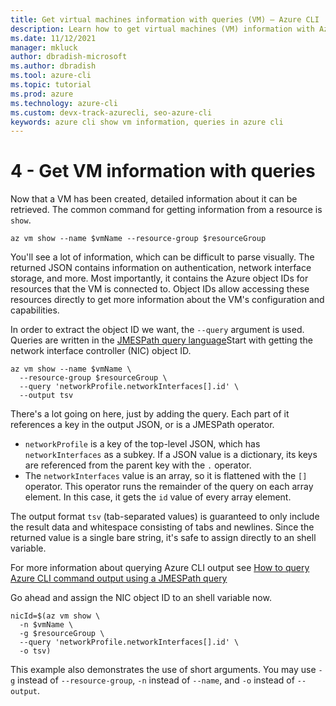 ```yaml
---
title: Get virtual machines information with queries (VM) – Azure CLI | Microsoft Docs
description: Learn how to get virtual machines (VM) information with Azure CLI queries.
ms.date: 11/12/2021
manager: mkluck
author: dbradish-microsoft
ms.author: dbradish
ms.tool: azure-cli
ms.topic: tutorial
ms.prod: azure
ms.technology: azure-cli
ms.custom: devx-track-azurecli, seo-azure-cli
keywords: azure cli show vm information, queries in azure cli
---
```


# 4 - Get VM information with queries

Now that a VM has been created, detailed information about it can be retrieved. The common command for getting information from a resource is
`show`.

```azurecli-interactive
az vm show --name $vmName --resource-group $resourceGroup
```

You'll see a lot of information, which can be difficult to parse visually. The returned JSON contains information on authentication, network interface storage,
and more. Most importantly, it contains the Azure object IDs for resources that the VM is connected to. Object IDs allow accessing these resources directly
to get more information about the VM's configuration and capabilities.

In order to extract the object ID we want, the `--query` argument is used. Queries are written in the [JMESPath query language](http://jmespath.org)Start
with getting the network interface controller (NIC) object ID.

```azurecli-interactive
az vm show --name $vmName \
  --resource-group $resourceGroup \
  --query 'networkProfile.networkInterfaces[].id' \
  --output tsv
```

There's a lot going on here, just by adding the query. Each part of it references a key in the output JSON, or is a JMESPath operator.

* `networkProfile` is a key of the top-level JSON, which has `networkInterfaces` as a subkey. If a JSON value is a dictionary,
  its keys are referenced from the parent key with the `.` operator.
* The `networkInterfaces` value is an array, so it is flattened with the `[]` operator. This operator runs the remainder
  of the query on each array element. In this case, it gets the `id` value of every array element.

The output format `tsv` (tab-separated values) is guaranteed to only include the result data and whitespace consisting of tabs and newlines.
Since the returned value is a single bare string, it's safe to assign directly to an shell variable.

For more information about querying Azure CLI output see [How to query Azure CLI command output using a JMESPath query](query-azure-cli.md)

Go ahead and assign the NIC object ID to an shell variable now.

```azurecli
nicId=$(az vm show \
  -n $vmName \
  -g $resourceGroup \
  --query 'networkProfile.networkInterfaces[].id' \
  -o tsv)
```

This example also demonstrates the use of short arguments. You may use `-g` instead of `--resource-group`, `-n` instead of `--name`, and `-o` instead of `--output`.
